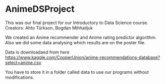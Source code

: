 # AnimeDSProject

This was our final project for our Introductory to Data Science course.
Creators: Ahto Türkson, Bogdan Mihhailjuk

We created an Anime recommender and Anime rating predictor algorithm.
Also we did some data analysing which results are on the poster file.

Data is downloadaed from here
https://www.kaggle.com/CooperUnion/anime-recommendations-database?select=anime.csv

You have to store it in a folder called data to use our programs without modifications.
